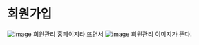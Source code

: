 # 회원가입 
![image](https://user-images.githubusercontent.com/109999600/181663814-774b9c33-c803-4c50-9c81-ec161b484123.png)
회원관리 홉페이지라 뜨면서 
![image](https://user-images.githubusercontent.com/109999600/181663873-a05998ae-c02d-4809-87af-f51da7f5d774.png)
회원관리 이미지가 뜬다.
